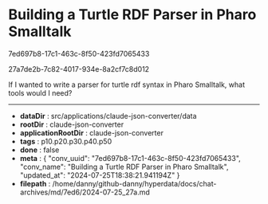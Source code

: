 # Building a Turtle RDF Parser in Pharo Smalltalk

7ed697b8-17c1-463c-8f50-423fd7065433

27a7de2b-7c82-4017-934e-8a2cf7c8d012

If I wanted to write a parser for turtle rdf syntax in Pharo Smalltalk, what tools would I need?

---

* **dataDir** : src/applications/claude-json-converter/data
* **rootDir** : claude-json-converter
* **applicationRootDir** : claude-json-converter
* **tags** : p10.p20.p30.p40.p50
* **done** : false
* **meta** : {
  "conv_uuid": "7ed697b8-17c1-463c-8f50-423fd7065433",
  "conv_name": "Building a Turtle RDF Parser in Pharo Smalltalk",
  "updated_at": "2024-07-25T18:38:21.941194Z"
}
* **filepath** : /home/danny/github-danny/hyperdata/docs/chat-archives/md/7ed6/2024-07-25_27a.md